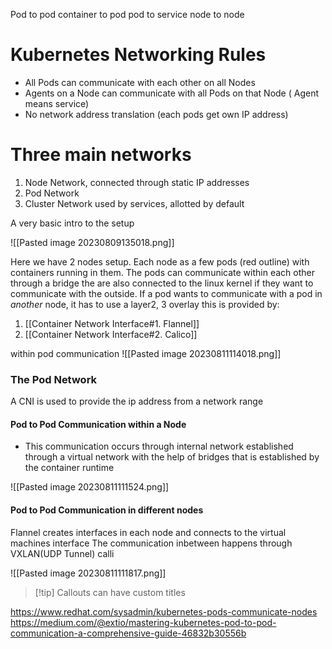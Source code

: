 Pod to pod 
container to pod 
pod to service 
node to node 




# Kubernetes Networking Rules 

-  All Pods can communicate with each other on all Nodes 
- Agents on a Node can communicate with all Pods on that Node ( Agent means service)
- No network address translation (each pods get own IP address)


# Three main networks 
1. Node Network, connected through static IP addresses 
2. Pod Network 
3. Cluster Network used by services, allotted by default


A very basic intro to the setup 

![[Pasted image 20230809135018.png]]

Here we have 2 nodes setup. Each node as a few pods (red outline) with containers running in them. The pods can communicate within each other through a bridge the are also connected to the linux kernel if they want to communicate with the outside. 
If a pod wants to communicate with a pod in _another_ node, it has to use a layer2, 3 overlay 
this is provided by:

1. [[Container Network Interface#1. Flannel]]
2. [[Container Network Interface#2. Calico]]


within pod communication 
![[Pasted image 20230811114018.png]]

### The Pod  Network


A CNI is used to provide the ip address from a network range 


#### Pod to Pod Communication within a Node
- This communication occurs through internal network established through a virtual network with the help of bridges that is established by the container runtime 

![[Pasted image 20230811111524.png]]

#### Pod to Pod Communication in different nodes 

Flannel creates interfaces in each node and connects to the virtual machines interface 
The communication inbetween happens through VXLAN(UDP Tunnel)
calli

![[Pasted image 20230811111817.png]]

> [!tip] Callouts can have custom titles









https://www.redhat.com/sysadmin/kubernetes-pods-communicate-nodes
https://medium.com/@extio/mastering-kubernetes-pod-to-pod-communication-a-comprehensive-guide-46832b30556b
